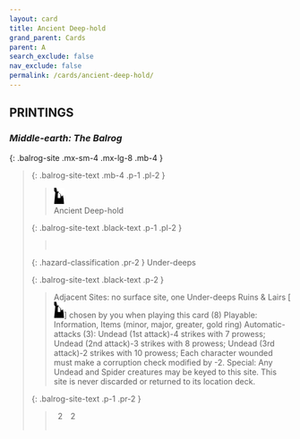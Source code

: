 ```yaml
---
layout: card
title: Ancient Deep-hold
grand_parent: Cards
parent: A
search_exclude: false
nav_exclude: false
permalink: /cards/ancient-deep-hold/
---
```


## PRINTINGS


### _Middle-earth: The Balrog_

{: .balrog-site .mx-sm-4 .mx-lg-8 .mb-4 }
> {: .balrog-site-text .mb-4 .p-1 .pl-2 }
> > <div class="card-mp"><img src="/assets/images/ruinlair.svg"></div>
> > <div class="card-name">Ancient Deep-hold</div>
>
> {: .balrog-site-text .black-text .p-1 .pl-2 }
> > &nbsp;
>
> {: .hazard-classification .pr-2 }
> Under-deeps
>
> {: .balrog-site-text .black-text .p-2 }
> > Adjacent Sites: no surface site, one Under-deeps Ruins & Lairs \[![](/assets/images/ruinlair.svg)] chosen by you when playing this card (8) Playable: Information, Items (minor, major, greater, gold ring) Automatic-attacks (3):  Undead (1st attack)-4 strikes with 7 prowess; Undead (2nd attack)-3 strikes with 8 prowess; Undead (3rd attack)-2 strikes with 10 prowess; Each character wounded must make a corruption check modified by -2. Special: Any Undead and Spider creatures may be keyed to this site. This site is never discarded or returned to its location deck. 
> 
> {: .balrog-site-text .p-1 .pr-2 }
> > <div class="hero-site-draw"><span class="minion-you-draw">&ensp;2&ensp;</span><span class="minion-opp-draw">&ensp;2&ensp;</span></div>
> > <div class="card-corruption">&nbsp;</div>
